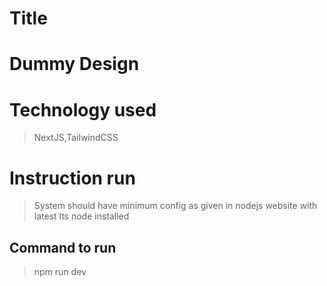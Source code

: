 # Title

# Dummy Design

# Technology used

> NextJS,TailwindCSS

# Instruction run

> System should have minimum config as given in nodejs website with latest lts node installed

## Command to run

> npm run dev
